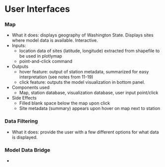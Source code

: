 # User Interfaces
### Map
- What it does: displays geography of Washington State. Displays sites where model data is available. Interactive.
- Inputs:
	- location data of sites (latitude, longitude) extracted from shapefile to be used in plotlymap 
	- point-and-click command
- Outputs
	- hover feature: output of station metadata, summarized for easy interpretation (see notes from 11-19)
	- click feature: outputs the model visualization in bottom panel.
- Components used
	- Map, station database, visualization database, user input point/click
- Side Effects
	- Filled blank space below the map upon click
	- Site metadata (summary) appears upon hover on map next to station

### Data Filtering
- What it does: provide the user with a few different options for what data is displayed.

### Model Data Bridge
- 
